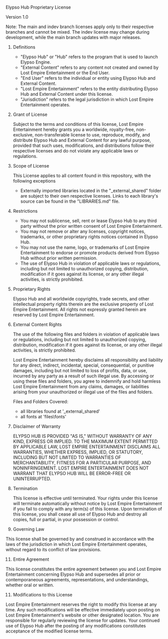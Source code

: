 Elypso Hub Proprietary License

Version 1.0

Note: The main and indev branch licenses apply only to their respective branches and cannot be mixed. The indev license may change during development, while the main branch updates with major releases.

1. Definitions

   - "Elypso Hub" or "Hub" refers to the program that is used to launch Elypso Engine.
   - "External Content" refers to any content not created and owned by Lost Empire Entertainment or the End User.
   - "End User" refers to the individual or entity using Elypso Hub and External Content.
   - "Lost Empire Entertainment" refers to the entity distributing Elypso Hub and External Content under this license.
   - "Jurisdiction" refers to the legal jurisdiction in which Lost Empire Entertainment operates.

2. Grant of License

   Subject to the terms and conditions of this license, Lost Empire Entertainment hereby grants you a worldwide, royalty-free, non-exclusive, non-transferable license to use, reproduce, modify, and distribute Elypso Hub and External Content for any lawful purpose, provided that such uses, modifications, and distributions follow their respective licenses and do not violate any applicable laws or regulations.

3. Scope of License

   This License applies to all content found in this repository, with the following exceptions

   - Externally imported libraries located in the "_external_shared" folder are subject to their own respective licenses. Links to each library's source can be found in the "LIBRARIES.md" file.

4. Restrictions

   - You may not sublicense, sell, rent or lease Elypso Hub to any third party without the prior written consent of Lost Empire Entertainment.
   - You may not remove or alter any licenses, copyright notices, trademarks, or other proprietary rights notices contained in Elypso Hub.
   - You may not use the name, logo, or trademarks of Lost Empire Entertainment to endorse or promote products derived from Elypso Hub without prior written permission.
   - The use of Elypso Hub in violation of applicable laws or regulations, including but not limited to unauthorized copying, distribution, modification if it goes against its license, or any other illegal activities, is strictly prohibited.

6. Proprietary Rights

   Elypso Hub and all worldwide copyrights, trade secrets, and other intellectual property rights therein are the exclusive property of Lost Empire Entertainment. All rights not expressly granted herein are reserved by Lost Empire Entertainment.

7. External Content Rights

   The use of the following files and folders in violation of applicable laws or regulations, including but not limited to unauthorized copying, distribution, modification if it goes against its license, or any other illegal activities, is strictly prohibited.

   Lost Empire Entertainment hereby disclaims all responsibility and liability for any direct, indirect, incidental, special, consequential, or punitive damages, including but not limited to loss of profits, data, or use, incurred by any party as a result of such illegal use. By accessing or using these files and folders, you agree to indemnify and hold harmless Lost Empire Entertainment from any claims, damages, or liabilities arising from your unauthorized or illegal use of the files and folders.

   Files and Folders Covered:
   - all libraries found at '_external_shared'
   - all fonts at 'files\fonts'

8. Disclaimer of Warranty

   ELYPSO HUB IS PROVIDED "AS IS," WITHOUT WARRANTY OF ANY KIND, EXPRESS OR IMPLIED. TO THE MAXIMUM EXTENT PERMITTED BY APPLICABLE LAW, LOST EMPIRE ENTERTAINMENT DISCLAIMS ALL WARRANTIES, WHETHER EXPRESS, IMPLIED, OR STATUTORY, INCLUDING BUT NOT LIMITED TO WARRANTIES OF MERCHANTABILITY, FITNESS FOR A PARTICULAR PURPOSE, AND NONINFRINGEMENT. LOST EMPIRE ENTERTAINMENT DOES NOT WARRANT THAT ELYPSO HUB WILL BE ERROR-FREE OR UNINTERRUPTED.

9. Termination

   This license is effective until terminated. Your rights under this license will terminate automatically without notice by Lost Empire Entertainment if you fail to comply with any term(s) of this license. Upon termination of this license, you shall cease all use of Elypso Hub and destroy all copies, full or partial, in your possession or control.

10. Governing Law

   This license shall be governed by and construed in accordance with the laws of the jurisdiction in which Lost Empire Entertainment operates, without regard to its conflict of law provisions.

11. Entire Agreement

   This license constitutes the entire agreement between you and Lost Empire Entertainment concerning Elypso Hub and supersedes all prior or contemporaneous agreements, representations, and understandings, whether oral or written.

11. Modifications to this License

   Lost Empire Entertainment reserves the right to modify this license at any time. Any such modifications will be effective immediately upon posting on Lost Empire Entertainment's website or other designated location. You are responsible for regularly reviewing the license for updates. Your continued use of Elypso Hub after the posting of any modifications constitutes acceptance of the modified license terms.